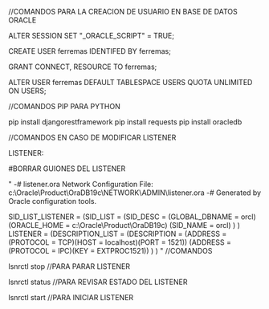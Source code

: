 //COMANDOS PARA LA CREACION DE USUARIO EN BASE DE DATOS ORACLE

ALTER SESSION SET "_ORACLE_SCRIPT" = TRUE;

CREATE USER ferremas IDENTIFED BY ferremas;

GRANT CONNECT, RESOURCE TO ferremas;

ALTER USER ferremas DEFAULT TABLESPACE USERS QUOTA UNLIMITED ON USERS;

//COMANDOS PIP PARA PYTHON

pip install djangorestframework
pip install requests
pip install oracledb

//COMANDOS EN CASO DE MODIFICAR LISTENER

LISTENER:

#BORRAR GUIONES DEL LISTENER

"
-# listener.ora Network Configuration File: c:\Oracle\Product\OraDB19c\NETWORK\ADMIN\listener.ora
-# Generated by Oracle configuration tools.

SID_LIST_LISTENER =
  (SID_LIST =
    (SID_DESC =
      (GLOBAL_DBNAME = orcl)
      (ORACLE_HOME = c:\Oracle\Product\OraDB19c)
      (SID_NAME = orcl)
    )
  )
LISTENER =
  (DESCRIPTION_LIST =
    (DESCRIPTION =
      (ADDRESS = (PROTOCOL = TCP)(HOST = localhost)(PORT = 1521))
      (ADDRESS = (PROTOCOL = IPC)(KEY = EXTPROC1521))
    )
  )
"
//COMANDOS

lsnrctl stop //PARA PARAR LISTENER

lsnrctl status //PARA REVISAR ESTADO DEL LISTENER

lsnrctl start //PARA INICIAR LISTENER

